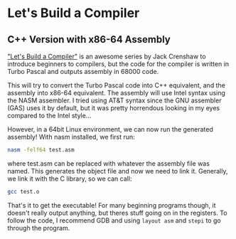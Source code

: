 # Let's Build a Compiler
## C++ Version with x86-64 Assembly

["Let's Build a Compiler"](http://compilers.iecc.com/crenshaw/) is an awesome series by Jack Crenshaw to introduce beginners to compilers, but the code for the compiler is written in Turbo Pascal and outputs assembly in 68000 code.

This will try to convert the Turbo Pascal code into C++ equivalent, and the assembly into x86-64 equivalent. The assembly will use Intel syntax using the NASM assembler. I tried using AT&T syntax since the GNU assembler (GAS) uses it by default, but it was pretty horrendous looking in my eyes compared to the Intel style...

However, in a 64bit Linux environment, we can now run the generated assembly! With nasm installed, we first run:
```sh
nasm -felf64 test.asm
```
where test.asm can be replaced with whatever the assembly file was named. This generates the object file and now we need to link it. Generally, we link it with the C library, so we can call:
```sh
gcc test.o
```
That's it to get the executable! For many beginning programs though, it doesn't really output anything, but theres stuff going on in the registers. To follow the code, I recommend GDB and using `layout asm` and `stepi` to go through the program.
